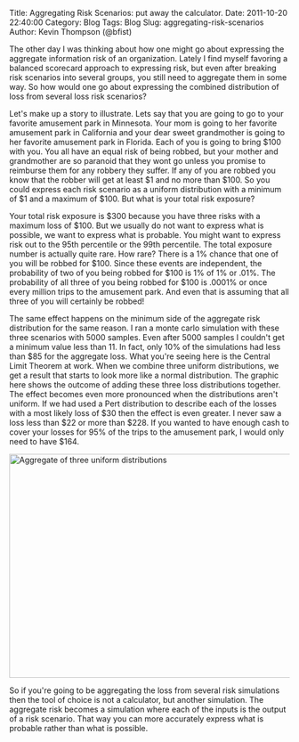 Title: Aggregating Risk Scenarios: put away the calculator.
Date: 2011-10-20 22:40:00
Category: Blog
Tags: Blog
Slug: aggregating-risk-scenarios
Author: Kevin Thompson (@bfist)

The other day I was thinking about how one might go about expressing the aggregate information risk of an organization.  Lately I find myself favoring a balanced scorecard approach to expressing risk, but even after breaking risk scenarios into several groups, you still need to aggregate them in some way.  So how would one go about expressing the combined distribution of loss from several loss risk scenarios?

Let's make up a story to illustrate.  Lets say that you are going to go to your favorite amusement park in Minnesota.  Your mom is going to her favorite amusement park in California and your dear sweet grandmother is going to her favorite amusement park in Florida.  Each of you is going to bring $100 with you.  You all have an equal risk of being robbed, but your mother and grandmother are so paranoid that they wont go unless you promise to reimburse them for any robbery they suffer.  If any of you are robbed you know that the robber will get at least $1 and no more than $100.  So you could express each risk scenario as a uniform distribution with a minimum of $1 and a maximum of $100.  But what is your total risk exposure?

Your total risk exposure is $300 because you have three risks with a maximum loss of $100.  But we usually do not want to express what is possible, we want to express what is probable.  You might want to express risk out to the 95th percentile or the 99th percentile.  The total exposure number is actually quite rare.  How rare?  There is a 1% chance that one of you will be robbed for $100.  Since these events are independent, the probability of two of you being robbed for $100 is 1% of 1% or .01%.  The probability of all three of you being robbed for $100 is .0001% or once every million trips to the amusement park.  And even that is assuming that all three of you will certainly be robbed!

The same effect happens on the minimum side of the aggregate risk distribution for the same reason.  I ran a monte carlo simulation with these three scenarios with 5000 samples.  Even after 5000 samples I couldn't get a minimum value less than 11.  In fact, only 10% of the simulations had less than $85 for the aggregate loss.  What you're seeing here is the Central Limit Theorem at work.  When we combine three uniform distributions, we get a result that starts to look more like a normal distribution.  The graphic here shows the outcome of adding these three loss distributions together.  The effect becomes even more pronounced when the distributions aren't uniform.  If we had used a Pert distribution to describe each of the losses with a most likely loss of $30 then the effect is even greater.  I never saw a loss less than $22 or more than $228.  If you wanted to have enough cash to cover your losses for 95% of the trips to the amusement park, I would only need to have $164.

<img alt="Aggregate of three uniform distributions" src="http://mavdisk.mnsu.edu/kevin/totalloss.png" style="width: 622px; height: 402px;" />

So if you're going to be aggregating the loss from several risk simulations then the tool of choice is not a calculator, but another simulation.  The aggregate risk becomes a simulation where each of the inputs is the output of a risk scenario.  That way you can more accurately express what is probable rather than what is possible.
